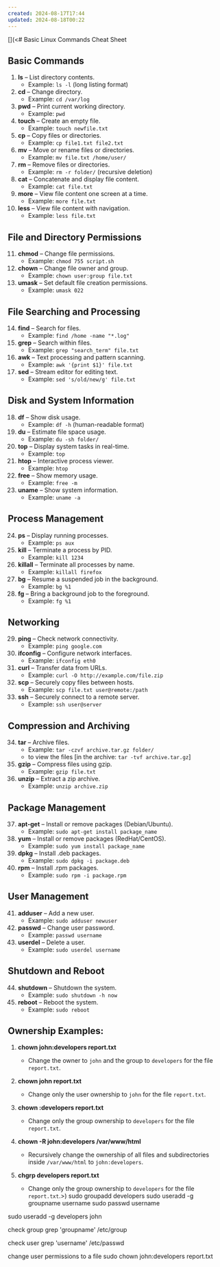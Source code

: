 ```yaml
---
created: 2024-08-17T17:44
updated: 2024-08-18T00:22
---
```

[](<# Basic Linux Commands Cheat Sheet

## Basic Commands
1. **ls** – List directory contents.
   - Example: `ls -l` (long listing format)
2. **cd** – Change directory.
   - Example: `cd /var/log`
3. **pwd** – Print current working directory.
   - Example: `pwd`
4. **touch** – Create an empty file.
   - Example: `touch newfile.txt`
5. **cp** – Copy files or directories.
   - Example: `cp file1.txt file2.txt`
6. **mv** – Move or rename files or directories.
   - Example: `mv file.txt /home/user/`
7. **rm** – Remove files or directories.
   - Example: `rm -r folder/` (recursive deletion)
8. **cat** – Concatenate and display file content.
   - Example: `cat file.txt`
9. **more** – View file content one screen at a time.
   - Example: `more file.txt`
10. **less** – View file content with navigation.
    - Example: `less file.txt`

## File and Directory Permissions
11. **chmod** – Change file permissions.
    - Example: `chmod 755 script.sh`
12. **chown** – Change file owner and group.
    - Example: `chown user:group file.txt`
13. **umask** – Set default file creation permissions.
    - Example: `umask 022`



## File Searching and Processing
14. **find** – Search for files.
    - Example: `find /home -name "*.log"`
15. **grep** – Search within files.
    - Example: `grep "search_term" file.txt`
16. **awk** – Text processing and pattern scanning.
    - Example: `awk '{print $1}' file.txt`
17. **sed** – Stream editor for editing text.
    - Example: `sed 's/old/new/g' file.txt`

## Disk and System Information
18. **df** – Show disk usage.
    - Example: `df -h` (human-readable format)
19. **du** – Estimate file space usage.
    - Example: `du -sh folder/`
20. **top** – Display system tasks in real-time.
    - Example: `top`
21. **htop** – Interactive process viewer.
    - Example: `htop`
22. **free** – Show memory usage.
    - Example: `free -m`
23. **uname** – Show system information.
    - Example: `uname -a`

## Process Management
24. **ps** – Display running processes.
    - Example: `ps aux`
25. **kill** – Terminate a process by PID.
    - Example: `kill 1234`
26. **killall** – Terminate all processes by name.
    - Example: `killall firefox`
27. **bg** – Resume a suspended job in the background.
    - Example: `bg %1`
28. **fg** – Bring a background job to the foreground.
    - Example: `fg %1`

## Networking
29. **ping** – Check network connectivity.
    - Example: `ping google.com`
30. **ifconfig** – Configure network interfaces.
    - Example: `ifconfig eth0`
31. **curl** – Transfer data from URLs.
    - Example: `curl -O http://example.com/file.zip`
32. **scp** – Securely copy files between hosts.
    - Example: `scp file.txt user@remote:/path`
33. **ssh** – Securely connect to a remote server.
    - Example: `ssh user@server`

## Compression and Archiving
34. **tar** – Archive files.
    - Example: `tar -czvf archive.tar.gz folder/`
    - to view the files [in the archive: `tar -tvf archive.tar.gz`]
1. **gzip** – Compress files using gzip.
    - Example: `gzip file.txt`
2. **unzip** – Extract a zip archive.
    - Example: `unzip archive.zip`

## Package Management
37. **apt-get** – Install or remove packages (Debian/Ubuntu).
    - Example: `sudo apt-get install package_name`
38. **yum** – Install or remove packages (RedHat/CentOS).
    - Example: `sudo yum install package_name`
39. **dpkg** – Install .deb packages.
    - Example: `sudo dpkg -i package.deb`
40. **rpm** – Install .rpm packages.
    - Example: `sudo rpm -i package.rpm`

## User Management
41. **adduser** – Add a new user.
    - Example: `sudo adduser newuser`
42. **passwd** – Change user password.
    - Example: `passwd username`
43. **userdel** – Delete a user.
    - Example: `sudo userdel username`

## Shutdown and Reboot
44. **shutdown** – Shutdown the system.
    - Example: `sudo shutdown -h now`
45. **reboot** – Reboot the system.
    - Example: `sudo reboot`

## Ownership Examples:
1. **chown john:developers report.txt**
   - Change the owner to `john` and the group to `developers` for the file `report.txt`.

2. **chown john report.txt**
   - Change only the user ownership to `john` for the file `report.txt`.

3. **chown :developers report.txt**
   - Change only the group ownership to `developers` for the file `report.txt`.

4. **chown -R john:developers /var/www/html**
   - Recursively change the ownership of all files and subdirectories inside `/var/www/html` to `john:developers`.

5. **chgrp developers report.txt**
   - Change only the group ownership to `developers` for the file `report.txt`.>)
sudo groupadd developers
sudo useradd -g groupname username
sudo passwd username

sudo useradd -g developers john

check group
grep 'groupname' /etc/group

check user
grep 'username' /etc/passwd

change user permissions to a file
sudo chown john:developers report.txt



